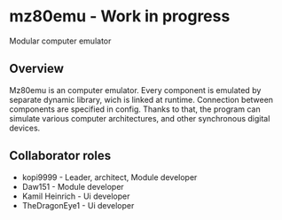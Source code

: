 # mz80emu - Work in progress

Modular computer emulator

## Overview

Mz80emu is an computer emulator. Every component is emulated by separate dynamic library, wich is linked at runtime. Connection between components are specified in config. Thanks to that, the program can simulate various computer architectures, and other synchronous digital devices.

## Collaborator roles

- kopi9999 - Leader, architect, Module developer
- Daw151 - Module developer
- Kamil Heinrich - Ui developer
- TheDragonEye1 - Ui developer